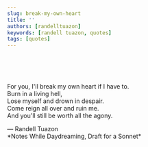 ```yaml
---
slug: break-my-own-heart
title: ''
authors: [randelltuazon]
keywords: [randell tuazon, quotes]
tags: [quotes]
---
```


<br/><br/><br/>

For you, I'll break my own heart if I have to.   
Burn in a living hell,  
Lose myself and drown in despair.  
Come reign all over and ruin me.  
And you'll still be worth all the agony.  

<footer>
  — Randell Tuazon 
  <div class="text-xs mt-2 text-stone-500">*Notes While Daydreaming, Draft for a Sonnet*</div>
</footer>
